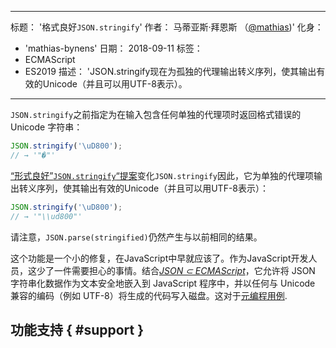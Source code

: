 ***

标题： '格式良好`JSON.stringify`'
作者： 马蒂亚斯·拜恩斯 （[@mathias](https://twitter.com/mathias))'
化身：

*   'mathias-bynens'
    日期： 2018-09-11
    标签：
*   ECMAScript
*   ES2019
    描述： 'JSON.stringify现在为孤独的代理输出转义序列，使其输出有效的Unicode（并且可以用UTF-8表示）。

***

`JSON.stringify`之前指定为在输入包含任何单独的代理项时返回格式错误的 Unicode 字符串：

```js
JSON.stringify('\uD800');
// → '"�"'
```

[“形式良好”`JSON.stringify`“提案](https://github.com/tc39/proposal-well-formed-stringify)变化`JSON.stringify`因此，它为单独的代理项输出转义序列，使其输出有效的Unicode（并且可以用UTF-8表示）：

```js
JSON.stringify('\uD800');
// → '"\\ud800"'
```

请注意，`JSON.parse(stringified)`仍然产生与以前相同的结果。

这个功能是一个小的修复，在JavaScript中早就应该了。作为JavaScript开发人员，这少了一件需要担心的事情。结合[*JSON ⊂ ECMAScript*](/features/subsume-json)，它允许将 JSON 字符串化数据作为文本安全地嵌入到 JavaScript 程序中，并以任何与 Unicode 兼容的编码（例如 UTF-8）将生成的代码写入磁盘。这对于[元编程用例](/features/subsume-json#embedding-json).

## 功能支持 { #support }

<feature-support chrome="72 /blog/v8-release-72#well-formed-json.stringify"
              firefox="64"
              safari="12.1"
              nodejs="12 https://twitter.com/mathias/status/1120700101637353473"
              babel="yes https://github.com/zloirock/core-js#ecmascript-json"></feature-support>
